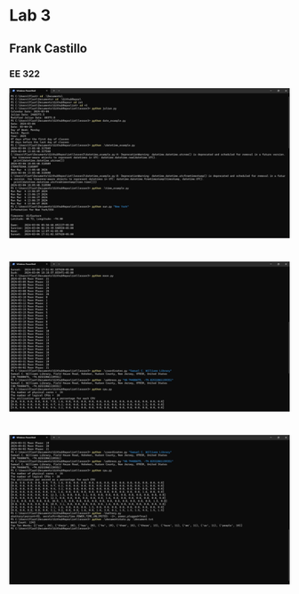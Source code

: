 # Lab 3
## Frank Castillo
### EE 322

![alt text](Lab3_CommandLine(1).png)
#
![alt text](Lab3_CommandLine(2).png)
#
![alt text](Lab3_CommandLine(3).png)
